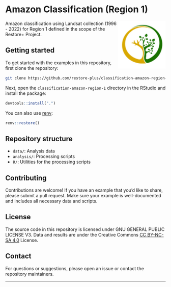 
# Amazon Classification (Region 1)

<img src=".github/images/restoreplus_sticker.png" alt="Restore+ icon" align="right" height="150" width="150"/>

<!-- badges: start -->

<!-- badges: end -->

Amazon classification using Landsat collection (1996 - 2022) for Region
1 defined in the scope of the Restore+ Project.

## Getting started

To get started with the examples in this repository, first clone the
repository:

``` sh
git clone https://github.com/restore-plus/classification-amazon-region-1
```

Next, open the `classification-amazon-region-1` directory in the RStudio
and install the package:

``` r
devtools::install(".")
```

You can also use [renv](https://rstudio.github.io/renv/):

``` r
renv::restore()
```

## Repository structure

- `data/`: Analysis data
- `analysis/`: Processing scripts
- `R/`: Utilities for the processing scripts

## Contributing

Contributions are welcome! If you have an example that you’d like to
share, please submit a pull request. Make sure your example is
well-documented and includes all necessary data and scripts.

## License

The source code in this repository is licensed under GNU GENERAL PUBLIC
LICENSE V3. Data and results are under the Creative Commons [CC BY-NC-SA
4.0](https://creativecommons.org/licenses/by-nc-sa/4.0/) License.

## Contact

For questions or suggestions, please open an issue or contact the
repository maintainers.

------------------------------------------------------------------------
